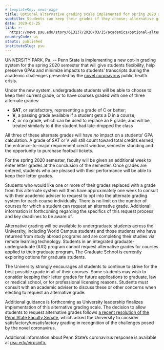 ```yaml
---
# templateKey: news-page
title: Optional alternative grading scale implemented for spring 2020 semester
subtitle: Students can keep their grades if they choose; alternative grades include Satisfactory, V and Z, and will not impact a student’s GPA
date: 2020-03-25
link: >-
  https://news.psu.edu/story/613137/2020/03/25/academics/optional-alternative-grading-scale-implemented-spring-2020
countryCode: us
stauts: published
instituteSlug: psu
---
```

<div class="field field-name-body field-type-text-with-summary field-label-hidden">

<div class="field-items">

<div class="field-item even" property="content:encoded">
 
UNIVERSITY PARK, Pa. -- Penn State is implementing a new opt-in grading system for the spring 2020 semester that will give students flexibility, help preserve GPAs and minimize impacts to students’ transcripts during the academic challenges presented by the [novel coronavirus](https://sites.psu.edu/virusinfo/) public health crisis.

Under the new system, undergraduate students will be able to choose to keep their current grade, or to have courses graded with one of three alternate grades:

*   **SAT**, or satisfactory, representing a grade of C or better;
*   **V**, a passing grade available if a student gets a D in a course;
*   **Z**, or no grade, which can be used to replace an F grade, and will be treated similarly to if the student had late-dropped the class

All three of these alternate grades will have _no_ impact on a students’ GPA calculation. A grade of SAT or V will still count toward total credits earned, the entrance-to-major requirement credit window, semester standing and the opportunity to purchase football tickets.

For the spring 2020 semester, faculty will be given an additional week to enter letter grades at the conclusion of the semester. Once grades are entered, students who are pleased with their performance will be able to keep their letter grades.

Students who would like one or more of their grades replaced with a grade from this alternate system will then have approximately one week to consult with their academic adviser to request to opt into the alternate grading system for each course individually. There is no limit on the number of courses for which a student can request an alternative grade. Additional information is forthcoming regarding the specifics of this request process and key deadlines to be aware of.

Alternative grading will be available to undergraduate students across the University, including World Campus students and those students who have returned from study abroad programs and are completing their studies via remote learning technology. Students in an integrated graduate-undergraduate (IUG) program cannot request alternative grades for courses applied to their graduate program. The Graduate School is currently exploring options for graduate students.

The University strongly encourages all students to continue to strive for the best possible grade in all of their courses. Some students may wish to consider keeping their letter grades for future applications to graduate, law or medical school, or for professional licensing reasons. Students must consult with an academic adviser to discuss these or other concerns when electing to request an alternative grade.

Additional guidance is forthcoming as University leadership finalizes implementation of this alternative grading scale. The decision to allow students to request alternative grades follows [a recent resolution of the Penn State Faculty Senate](https://news.psu.edu/story/612111/2020/03/17/administration/senate-explores-satisfactoryunsatisfactory-grading-spring), which asked the University to consider satisfactory/unsatisfactory grading in recognition of the challenges posed by the novel coronavirus.

Additional information about Penn State’s coronavirus response is available at [psu.edu/virusinfo.](https://sites.psu.edu/virusinfo/)

</div>

</div>

</div>
